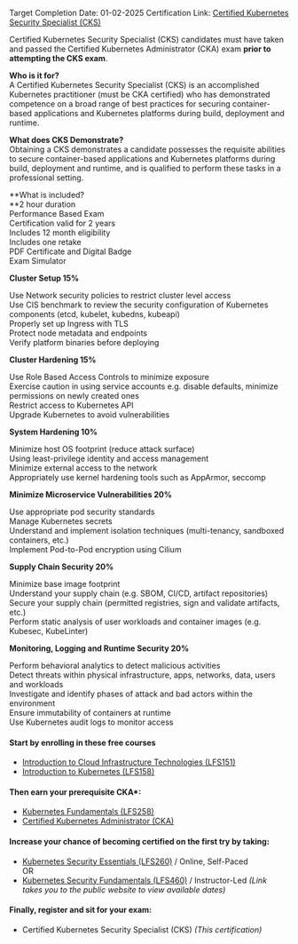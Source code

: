 Target Completion Date: 01-02-2025
Certification Link: [Certified Kubernetes Security Specialist (CKS)](https://trainingportal.linuxfoundation.org/courses/certified-kubernetes-security-specialist-cks)

Certified Kubernetes Security Specialist (CKS) candidates must have taken and passed the Certified Kubernetes Administrator (CKA) exam **prior to attempting the CKS exam**.

**Who is it for?**  
A Certified Kubernetes Security Specialist (CKS) is an accomplished Kubernetes practitioner (must be CKA certified) who has demonstrated competence on a broad range of best practices for securing container-based applications and Kubernetes platforms during build, deployment and runtime.

**What does CKS Demonstrate?**  
Obtaining a CKS demonstrates a candidate possesses the requisite abilities to secure container-based applications and Kubernetes platforms during build, deployment and runtime, and is qualified to perform these tasks in a professional setting.

**What is included?  
**2 hour duration  
Performance Based Exam  
Certification valid for 2 years  
Includes 12 month eligibility  
Includes one retake  
PDF Certificate and Digital Badge  
Exam Simulator


**Cluster Setup 15%**

Use Network security policies to restrict cluster level access  
Use CIS benchmark to review the security configuration of Kubernetes components (etcd, kubelet, kubedns, kubeapi)  
Properly set up Ingress with TLS  
Protect node metadata and endpoints  
Verify platform binaries before deploying  

**Cluster Hardening 15%**

Use Role Based Access Controls to minimize exposure  
Exercise caution in using service accounts e.g. disable defaults, minimize permissions on newly created ones  
Restrict access to Kubernetes API  
Upgrade Kubernetes to avoid vulnerabilities

**System Hardening 10%**

Minimize host OS footprint (reduce attack surface)  
Using least-privilege identity and access management  
Minimize external access to the network  
Appropriately use kernel hardening tools such as AppArmor, seccomp

**Minimize Microservice Vulnerabilities 20%**

Use appropriate pod security standards  
Manage Kubernetes secrets  
Understand and implement isolation techniques (multi-tenancy, sandboxed containers, etc.)  
Implement Pod-to-Pod encryption using Cilium

**Supply Chain Security 20%**

Minimize base image footprint  
Understand your supply chain (e.g. SBOM, CI/CD, artifact repositories)  
Secure your supply chain (permitted registries, sign and validate artifacts, etc.)  
Perform static analysis of user workloads and container images (e.g. Kubesec, KubeLinter)

**Monitoring, Logging and Runtime Security 20%**

Perform behavioral analytics to detect malicious activities  
Detect threats within physical infrastructure, apps, networks, data, users and workloads  
Investigate and identify phases of attack and bad actors within the environment  
Ensure immutability of containers at runtime  
Use Kubernetes audit logs to monitor access

#### Start by enrolling in these free courses

- [Introduction to Cloud Infrastructure Technologies (LFS151)](https://trainingportal.linuxfoundation.org/courses/introduction-to-cloud-infrastructure-technologies)
- [Introduction to Kubernetes (LFS158)](https://trainingportal.linuxfoundation.org/courses/introduction-to-kubernetes?query=LFS158)

#### Then earn your prerequisite CKA*:

- [Kubernetes Fundamentals (LFS258)](https://trainingportal.linuxfoundation.org/courses/kubernetes-fundamentals-lfs258?query=LFs258)
- [Certified Kubernetes Administrator (CKA)](https://trainingportal.linuxfoundation.org/courses/certified-kubernetes-administrator-cka?query=CKA)

#### Increase your chance of becoming certified on the first try by taking:

- [Kubernetes Security Essentials (LFS260)](https://trainingportal.linuxfoundation.org/courses/kubernetes-security-essentials-lfs260) / Online, Self-Paced  
    OR
- [Kubernetes Security Fundamentals (LFS460)](https://training.linuxfoundation.org/training/kubernetes-security-fundamentals-lfs460/) / Instructor-Led _(Link takes you to the public website to view available dates)_

#### Finally, register and sit for your exam:

- Certified Kubernetes Security Specialist (CKS) _(This certification)_